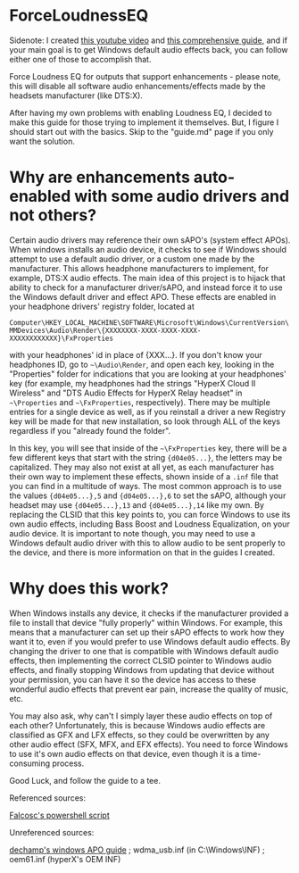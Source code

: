 # ForceLoudnessEQ
Sidenote: I created [this youtube video](https://www.youtube.com/watch?v=WmdMPfWAci0) and [this comprehensive guide](guide.md), and if your main goal is to get Windows default audio effects back, you can follow either one of those to accomplish that.

Force Loudness EQ for outputs that support enhancements - please note, this will disable all software audio enhancements/effects made by the headsets manufacturer (like DTS:X).

After having my own problems with enabling Loudness EQ, I decided to make this guide for those trying to implement it themselves. But, I figure I should start out with the basics. Skip to the "guide.md" page if you only want the solution.

# Why are enhancements auto-enabled with some audio drivers and not others?
Certain audio drivers may reference their own sAPO's (system effect APOs). When windows installs an audio device, it checks to see if Windows should attempt to use a default audio driver, or a custom one made by the manufacturer. This allows headphone manufacturers to implement, for example, DTS:X audio effects. The main idea of this project is to hijack that ability to check for a manufacturer driver/sAPO, and instead force it to use the Windows default driver and effect APO. 
These effects are enabled in your headphone drivers' registry folder, located at

`Computer\HKEY_LOCAL_MACHINE\SOFTWARE\Microsoft\Windows\CurrentVersion\MMDevices\Audio\Render\{XXXXXXXX-XXXX-XXXX-XXXX-XXXXXXXXXXXX}\FxProperties`

with your headphones' id in place of {XXX...}. If you don't know your headphones ID, go to `~\Audio\Render`, and open each key, looking in the "Properties" folder for indications that you are looking at your headphones' key (for example, my headphones had the strings "HyperX Cloud II Wireless" and "DTS Audio Effects for HyperX Relay headset" in `~\Properties` and `~\FxProperties`, respectively). There may be multiple entries for a single device as well, as if you reinstall a driver a new Registry key will be made for that new installation, so look through ALL of the keys regardless if you "already found the folder".

In this key, you will see that inside of the `~\FxProperties` key, there will be a few different keys that start with the string `{d04e05...}`, the letters may be capitalized. They may also not exist at all yet, as each manufacturer has their own way to implement these effects, shown inside of a `.inf` file that you can find in a multitude of ways. The most common approach is to use the values `{d04e05...},5` and `{d04e05...},6` to set the sAPO, although your headset may use `{d04e05...},13` and `{d04e05...},14` like my own. By replacing the CLSID that this key points to, you can force Windows to use its own audio effects, including Bass Boost and Loudness Equalization, on your audio device. It is important to note though, you may need to use a Windows default audio driver with this to allow audio to be sent properly to the device, and there is more information on that in the guides I created.


# Why does this work?
When Windows installs any device, it checks if the manufacturer provided a file to install that device "fully properly" within Windows. For example, this means that a manufacturer can set up their sAPO effects to work how they want it to, even if you would prefer to use Windows default audio effects. By changing the driver to one that is compatible with Windows default audio effects,  then implementing the correct CLSID pointer to Windows audio effects, and finally stopping Windows from updating that device without your permission, you can have it so the device has access to these wonderful audio effects that prevent ear pain, increase the quality of music, etc.

You may also ask, why can't I simply layer these audio effects on top of each other? Unfortunately, this is because Windows audio effects are classified as GFX and LFX effects, so they could be overwritten by any other audio effect (SFX, MFX, and EFX effects). You need to force Windows to use it's own audio effects on that device, even though it is a time-consuming process.

Good Luck, and follow the guide to a tee.


Referenced sources:

[Falcosc's powershell script](https://github.com/Falcosc/enable-loudness-equalisation)

Unreferenced sources:

[dechamp's windows APO guide](https://github.com/dechamps/APO) ; wdma_usb.inf (in C:\Windows\INF) ; oem61.inf (hyperX's OEM INF)
